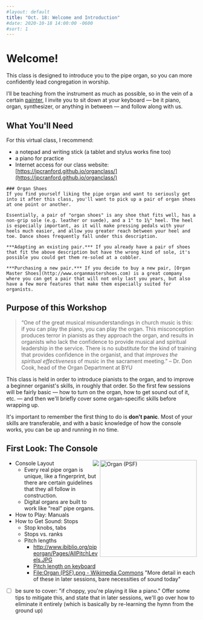 ```yaml
---
#layout: default
title: "Oct. 18: Welcome and Introduction"
#date: 2020-10-18 14:00:00 -0600
#sort: 1
---
```


# Welcome!
This class is designed to introduce you to the pipe organ, so you can more confidently lead congregation in worship.

I’ll be teaching from the instrument as much as possible, so in the vein of a certain [painter](https://en.wikipedia.org/wiki/Bob_Ross), I invite you to sit down at your keyboard &mdash; be it piano, organ, synthesizer, or anything in between &mdash; and follow along with us.

## What You'll Need
For this virtual class, I recommend:
- a notepad and writing stick (a tablet and stylus works fine too)
- a piano for practice
- Internet access for our class website: [https://jpcranford.github.io/organclass/](https://jpcranford.github.io/organclass/)

```note
### Organ Shoes
If you find yourself liking the pipe organ and want to seriously get into it after this class, you'll want to pick up a pair of organ shoes at one point or another.

Essentially, a pair of "organ shoes" is any shoe that fits well, has a non-grip sole (e.g. leather or suede), and a 1" to 1¼" heel. The heel is especially important, as it will make pressing pedals with your heels much easier, and allow you greater reach between your heel and toe. Dance shoes frequently fall under this description.

***Adapting an existing pair.*** If you already have a pair of shoes that fit the above description but have the wrong kind of sole, it's possible you could get them re-soled at a cobbler.

***Purchasing a new pair.*** If you decide to buy a new pair, [Organ Master Shoes](http://www.organmastershoes.com) is a great company where you can get a pair that will not only last you years, but also have a few more features that make them especially suited for organists.
```

## Purpose of this Workshop
> “One of the great musical misunderstandings in church music is this: if you can play the piano, you can play the organ. This misconception produces terror in pianists as they approach the organ, and results in organists who lack the confidence to provide musical and spiritual leadership in the service. There is no substitute for the kind of training that provides confidence in the organist, and that *improves the spiritual effectiveness* of music in the sacrament meeting.” &ndash; Dr. Don Cook, head of the Organ Department at BYU

This class is held in order to introduce pianists to the organ, and to improve a beginner organist's skills, in roughly that order. So the first few sessions will be fairly basic &mdash; how to turn on the organ, how to get sound out of it, etc. &mdash; and then we'll briefly cover some organ-specific skills before wrapping up.

It's important to remember the first thing to do is **don't panic**. Most of your skills are transferable, and with a basic knowledge of how the console works, you can be up and running in no time.

## First Look: The Console
<a title="Pearson
Pearson Scott Foresman / Public domain" href="https://commons.wikimedia.org/wiki/File:Organ_(PSF).png"><img width="256" alt="Organ (PSF)" src="https://upload.wikimedia.org/wikipedia/commons/b/b9/Organ_%28PSF%29.png" align="right"></a>

<img src="{{ site.baseurl }}/assets/images/pitch1.gif" align="right">

* Console Layout
  * Every real pipe organ is unique, like a fingerprint, but there are certain guidelines that they all follow in construction.
  * Digital organs are built to work like “real” pipe organs.
* How to Play: Manuals
* How to Get Sound: Stops
  * Stop knobs, tabs
  * Stops vs. ranks
  * Pitch lengths
    * http://www.ibiblio.org/pipeorgan/Pages/AllPitchLevels.JPG
    * [Pitch length on keyboard](https://upload.wikimedia.org/wikipedia/en/1/18/Organ_keyboard_unision_pitch_layout.png)
    * [File:Organ (PSF).png - Wikimedia Commons](https://commons.wikimedia.org/wiki/File:Organ_%28PSF%29.png)
"More detail in each of these in later sessions, bare necessities of sound today"
- [ ] be sure to cover: "if choppy, you're playing it like a piano." Offer some tips to mitigate this, and state that in later sessions, we'll go over how to eliminate it entirely (which is basically by re-learning the hymn from the ground up)
